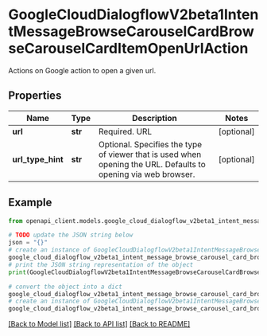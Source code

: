 # GoogleCloudDialogflowV2beta1IntentMessageBrowseCarouselCardBrowseCarouselCardItemOpenUrlAction

Actions on Google action to open a given url.

## Properties

Name | Type | Description | Notes
------------ | ------------- | ------------- | -------------
**url** | **str** | Required. URL | [optional] 
**url_type_hint** | **str** | Optional. Specifies the type of viewer that is used when opening the URL. Defaults to opening via web browser. | [optional] 

## Example

```python
from openapi_client.models.google_cloud_dialogflow_v2beta1_intent_message_browse_carousel_card_browse_carousel_card_item_open_url_action import GoogleCloudDialogflowV2beta1IntentMessageBrowseCarouselCardBrowseCarouselCardItemOpenUrlAction

# TODO update the JSON string below
json = "{}"
# create an instance of GoogleCloudDialogflowV2beta1IntentMessageBrowseCarouselCardBrowseCarouselCardItemOpenUrlAction from a JSON string
google_cloud_dialogflow_v2beta1_intent_message_browse_carousel_card_browse_carousel_card_item_open_url_action_instance = GoogleCloudDialogflowV2beta1IntentMessageBrowseCarouselCardBrowseCarouselCardItemOpenUrlAction.from_json(json)
# print the JSON string representation of the object
print(GoogleCloudDialogflowV2beta1IntentMessageBrowseCarouselCardBrowseCarouselCardItemOpenUrlAction.to_json())

# convert the object into a dict
google_cloud_dialogflow_v2beta1_intent_message_browse_carousel_card_browse_carousel_card_item_open_url_action_dict = google_cloud_dialogflow_v2beta1_intent_message_browse_carousel_card_browse_carousel_card_item_open_url_action_instance.to_dict()
# create an instance of GoogleCloudDialogflowV2beta1IntentMessageBrowseCarouselCardBrowseCarouselCardItemOpenUrlAction from a dict
google_cloud_dialogflow_v2beta1_intent_message_browse_carousel_card_browse_carousel_card_item_open_url_action_from_dict = GoogleCloudDialogflowV2beta1IntentMessageBrowseCarouselCardBrowseCarouselCardItemOpenUrlAction.from_dict(google_cloud_dialogflow_v2beta1_intent_message_browse_carousel_card_browse_carousel_card_item_open_url_action_dict)
```
[[Back to Model list]](../README.md#documentation-for-models) [[Back to API list]](../README.md#documentation-for-api-endpoints) [[Back to README]](../README.md)


